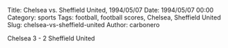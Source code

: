 Title: Chelsea vs. Sheffield United, 1994/05/07
Date: 1994/05/07 00:00
Category: sports
Tags: football, football scores, Chelsea, Sheffield United
Slug: chelsea-vs-sheffield-united
Author: carbonero


Chelsea 3 - 2 Sheffield United
